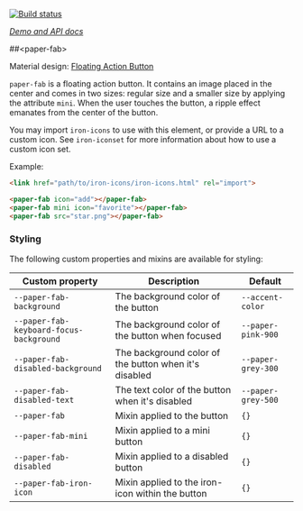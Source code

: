 
<!---

This README is automatically generated from the comments in these files:
paper-fab.html

Edit those files, and our readme bot will duplicate them over here!
Edit this file, and the bot will squash your changes :)

The bot does some handling of markdown. Please file a bug if it does the wrong
thing! https://github.com/PolymerLabs/tedium/issues

-->

[![Build status](https://travis-ci.org/PolymerElements/paper-fab.svg?branch=master)](https://travis-ci.org/PolymerElements/paper-fab)

_[Demo and API docs](https://elements.polymer-project.org/elements/paper-fab)_


##&lt;paper-fab&gt;

Material design: [Floating Action Button](https://www.google.com/design/spec/components/buttons-floating-action-button.html)

`paper-fab` is a floating action button. It contains an image placed in the center and
comes in two sizes: regular size and a smaller size by applying the attribute `mini`. When
the user touches the button, a ripple effect emanates from the center of the button.

You may import `iron-icons` to use with this element, or provide a URL to a custom icon.
See `iron-iconset` for more information about how to use a custom icon set.

Example:

```html
<link href="path/to/iron-icons/iron-icons.html" rel="import">

<paper-fab icon="add"></paper-fab>
<paper-fab mini icon="favorite"></paper-fab>
<paper-fab src="star.png"></paper-fab>
```

### Styling

The following custom properties and mixins are available for styling:

| Custom property | Description | Default |
| --- | --- | --- |
| `--paper-fab-background` | The background color of the button | `--accent-color` |
| `--paper-fab-keyboard-focus-background` | The background color of the button when focused | `--paper-pink-900` |
| `--paper-fab-disabled-background` | The background color of the button when it's disabled | `--paper-grey-300` |
| `--paper-fab-disabled-text` | The text color of the button when it's disabled | `--paper-grey-500` |
| `--paper-fab` | Mixin applied to the button | `{}` |
| `--paper-fab-mini` | Mixin applied to a mini button | `{}` |
| `--paper-fab-disabled` | Mixin applied to a disabled button | `{}` |
| `--paper-fab-iron-icon` | Mixin applied to the iron-icon within the button | `{}` |
